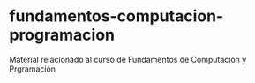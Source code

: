 # fundamentos-computacion-programacion
Material relacionado al curso de Fundamentos de Computación y Prgramación